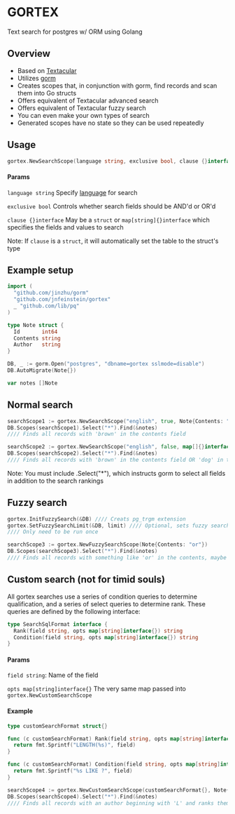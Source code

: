 # GORTEX

Text search for postgres w/ ORM using Golang

## Overview

* Based on [Textacular](https://github.com/textacular/textacular)
* Utilizes [gorm](https://github.com/jinzhu/gorm)
* Creates scopes that, in conjunction with gorm, find records and scan them into Go structs
* Offers equivalent of Textacular advanced search
* Offers equivalent of Textacular fuzzy search
* You can even make your own types of search
* Generated scopes have no state so they can be used repeatedly

## Usage
```go
gortex.NewSearchScope(language string, exclusive bool, clause {}interface)
```
#### Params
```language string``` Specify [language](http://blog.lostpropertyhq.com/postgres-full-text-search-is-good-enough/#languagesupport) for search

```exclusive bool``` Controls whether search fields should be AND'd or OR'd

```clause {}interface``` May be a ```struct``` or ```map[string]{}interface``` which specifies the fields and values to search

Note: If ```clause``` is a ```struct```, it will automatically set the table to the struct's type

## Example setup
```go
import (
  "github.com/jinzhu/gorm"
  "github.com/jnfeinstein/gortex"
  _ "github.com/lib/pq"
)

type Note struct {
  Id       int64
  Contents string
  Author   string
}

DB, _ := gorm.Open("postgres", "dbname=gortex sslmode=disable")
DB.AutoMigrate(Note{})

var notes []Note
```

## Normal search
```go
searchScope1 := gortex.NewSearchScope("english", true, Note{Contents: "brown"})
DB.Scopes(searchScope1).Select("*").Find(&notes)
//// Finds all records with 'brown' in the contents field

searchScope2 := gortex.NewSearchScope("english", false, map[]{}interface{"contents": "brown", "author": "dog"})
DB.Scopes(searchScope2).Select("*").Find(&notes)
//// Finds all records with 'brown' in the contents field OR 'dog' in the author field
```
Note: You must include .Select("*"), which instructs gorm to select all fields in addition to the search rankings

## Fuzzy search
```go
gortex.InitFuzzySearch(&DB) //// Creats pg_trgm extension
gortex.SetFuzzySearchLimit(&DB, limit) //// Optional, sets fuzzy search limit (default is 0.1)
//// Only need to be run once

searchScope3 := gortex.NewFuzzySearchScope(Note{Contents: "or"})
DB.Scopes(searchScope3).Select("*").Find(&notes)
//// Finds all records with something like 'or' in the contents, maybe 'organic' or 'boring'
```

## Custom search (not for timid souls)
All gortex searches use a series of condition queries to determine qualification, and a series of select queries to determine rank.
These queries are defined by the following interface:
```go
type SearchSqlFormat interface {
  Rank(field string, opts map[string]interface{}) string
  Condition(field string, opts map[string]interface{}) string
}
```

#### Params
```field string```: Name of the field

```opts map[string]interface{}``` The very same map passed into ```gortex.NewCustomSearchScope```

#### Example
```go
type customSearchFormat struct{}

func (c customSearchFormat) Rank(field string, opts map[string]interface{}) string {
  return fmt.Sprintf("LENGTH(%s)", field)
}

func (c customSearchFormat) Condition(field string, opts map[string]interface{}) string {
  return fmt.Sprintf("%s LIKE ?", field)
}

searchScope4 := gortex.NewCustomSearchScope(customSearchFormat{}, Note{Author: "L%"})
DB.Scopes(searchScope4).Select("*").Find(&notes)
//// Finds all records with an author beginning with 'L' and ranks them by length of author
```

